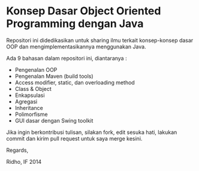# Konsep Dasar Object Oriented Programming dengan Java

Repositori ini didedikasikan untuk sharing ilmu terkait konsep-konsep dasar OOP dan mengimplementasikannya menggunakan Java.

Ada 9 bahasan dalam repositori ini, diantaranya :

* Pengenalan OOP
* Pengenalan Maven (build tools)
* Access modifier, static, dan overloading method
* Class & Object
* Enkapsulasi
* Agregasi
* Inheritance
* Polimorfisme
* GUI dasar dengan Swing toolkit

Jika ingin berkontribusi tulisan, silakan fork, edit sesuka hati, lakukan commit dan kirim pull request untuk saya merge kesini.

Regards,

Ridho, IF 2014
